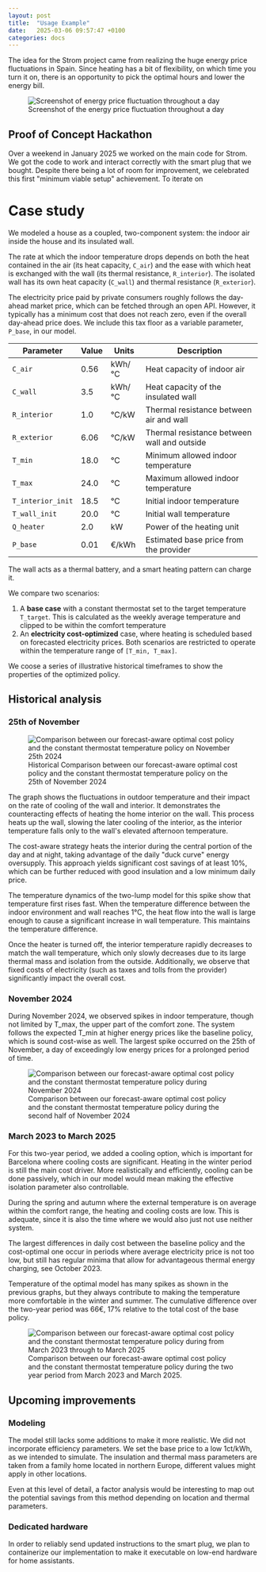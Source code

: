 ```yaml
---
layout: post
title:  "Usage Example"
date:   2025-03-06 09:57:47 +0100
categories: docs
--- 
```

The idea for the Strom project came from realizing the huge energy price fluctuations in Spain. Since heating has a bit of flexibility, on which time you turn it on, there is an opportunity to pick the optimal hours and lower the energy bill.

<figure class="image-container">
  <img src="{{ site.baseurl }}/assets/images/screenshot-energy-2025.PNG" alt="Screenshot of energy price fluctuation throughout a day">
  <figcaption class="image-caption">Screenshot of the energy price fluctuation throughout a day</figcaption>
</figure>

## Proof of Concept Hackathon
Over a weekend in January 2025 we worked on the main code for Strom. We got the code to work and interact correctly with the smart plug that we bought. Despite there being a lot of room for improvement, we celebrated this first "minimum viable setup" achievement. To iterate on

# Case study

We modeled a house as a coupled, two-component system: the indoor air inside the house and its insulated wall.

The rate at which the indoor temperature drops depends on both the heat contained in the air (its heat capacity, `C_air`) and the ease with which heat is exchanged with the wall (its thermal resistance, `R_interior`). The isolated wall has its own heat capacity (`C_wall`) and thermal resistance (`R_exterior`).

The electricity price paid by private consumers roughly follows the day-ahead market price, which can be fetched through an open API. However, it typically has a minimum cost that does not reach zero, even if the overall day-ahead price does. We include this tax floor as a variable parameter, `P_base`, in our model.

| Parameter              | Value | Units  | Description                                     |
|------------------------|-------|--------|-------------------------------------------------|
| `C_air`                | 0.56  | kWh/°C | Heat capacity of indoor air                    |
| `C_wall`               | 3.5   | kWh/°C | Heat capacity of the insulated wall            |
| `R_interior`           | 1.0   | °C/kW  | Thermal resistance between air and wall        |
| `R_exterior`           | 6.06  | °C/kW  | Thermal resistance between wall and outside    |
| `T_min`                | 18.0  | °C     | Minimum allowed indoor temperature             |
| `T_max`                | 24.0  | °C     | Maximum allowed indoor temperature             |
| `T_interior_init`      | 18.5  | °C     | Initial indoor temperature                     |
| `T_wall_init`          | 20.0  | °C     | Initial wall temperature                       |
| `Q_heater`             | 2.0   | kW     | Power of the heating unit                      |
| `P_base`               | 0.01  | €/kWh  | Estimated base price from the provider         |

The wall acts as a thermal battery, and a smart heating pattern can charge it.

We compare two scenarios: 
1. A **base case** with a constant thermostat set to the target temperature `T_target`. This is calculated as the weekly average temperature and clipped to be within the comfort temperature
2. An **electricity cost-optimized** case, where heating is scheduled based on forecasted electricity prices. Both scenarios are restricted to operate within the temperature range of `[T_min, T_max]`.

We coose a series of illustrative historical timeframes to show the properties of the optimized policy.

## Historical analysis 


### 25th of November

<figure class="image-container">
  <img src="{{ site.baseurl }}/assets/images/compare_costs_temps_Barcelona_25th_Nov.png" alt="Comparison between our forecast-aware optimal cost policy and the constant thermostat temperature policy on November 25th 2024">
  <figcaption class="image-caption">Historical Comparison between our forecast-aware optimal cost policy and the constant thermostat temperature policy on the 25th of November 2024</figcaption>
</figure>

The graph shows the fluctuations in outdoor temperature and their impact on the rate of cooling of the wall and interior. It demonstrates the counteracting effects of heating the home interior on the wall. This process heats up the wall, slowing the later cooling of the interior, as the interior temperature falls only to the wall's elevated afternoon temperature. 

The cost-aware strategy heats the interior during the central portion of the day and at night, taking advantage of the daily "duck curve" energy oversupply. This approach yields significant cost savings of at least 10%, which can be further reduced with good insulation and a low minimum daily price.

The temperature dynamics of the two-lump model for this spike show that temperature first rises fast. When the temperature difference between the indoor environment and wall reaches 1°C, the heat flow into the wall is large enough to cause a significant increase in wall temperature. This maintains the temperature difference. 

Once the heater is turned off, the interior temperature rapidly decreases to match the wall temperature, which only slowly decreases due to its large thermal mass and isolation from the outside. Additionally, we observe that fixed costs of electricity (such as taxes and tolls from the provider) significantly impact the overall cost.

### November 2024

During November 2024, we observed spikes in indoor temperature, though not limited by T_max, the upper part of the comfort zone. The system follows the expected T_min at higher energy prices like the baseline policy, which is sound cost-wise as well. The largest spike occurred on the 25th of November, a day of exceedingly low energy prices for a prolonged period of time.

<figure class="image-container">
  <img src="{{ site.baseurl }}/assets/images/compare_costs_temps_Barcelona_Nov.png" alt="Comparison between our forecast-aware optimal cost policy and the constant thermostat temperature policy during November 2024">
  <figcaption class="image-caption">Comparison between our forecast-aware optimal cost policy and the constant thermostat temperature policy during the second half of November 2024</figcaption>
</figure>

### March 2023 to March 2025

For this two-year period, we added a cooling option, which is important for Barcelona where cooling costs are significant. Heating in the winter period is still the main cost driver. More realistically and efficiently, cooling can be done passively, which in our model would mean making the effective isolation parameter also controllable. 

During the spring and autumn where the external temperature is on average within the comfort range, the heating and cooling costs are low. This is adequate, since it is also the time where we would also just not use neither system.

The largest differences in daily cost between the baseline policy and the cost-optimal one occur in periods where average electricity price is not too low, but still has regular minima that allow for advantageous thermal energy charging, see October 2023. 

Temperature of the optimal model has many spikes as shown in the previous graphs, but they always contribute to making the temperature more comfortable in the winter and summer. The cumulative difference over the two-year period was 66€, 17% relative to the total cost of the base policy.

<figure class="image-container">
  <img src="{{ site.baseurl }}/assets/images/compare_costs_temps_Barcelona_Mar23_Mar25.png" alt="Comparison between our forecast-aware optimal cost policy and the constant thermostat temperature policy during from March 2023 through to March 2025">
  <figcaption class="image-caption">Comparison between our forecast-aware optimal cost policy and the constant thermostat temperature policy during the two year period from March 2023 and March 2025.</figcaption>
</figure>

## Upcoming improvements

### Modeling

The model still lacks some additions to make it more realistic. We did not incorporate efficiency parameters. We set the base price to a low 1ct/kWh, as we intended to simulate. The insulation and thermal mass parameters are taken from a family home located in northern Europe, different values might apply in other locations.

Even at this level of detail, a factor analysis would be interesting to map out the potential savings from this method depending on location and thermal parameters.

### Dedicated hardware
In order to reliably send updated instructions to the smart plug, we plan to containerize our implementation to make it executable on low-end hardware for home assistants.